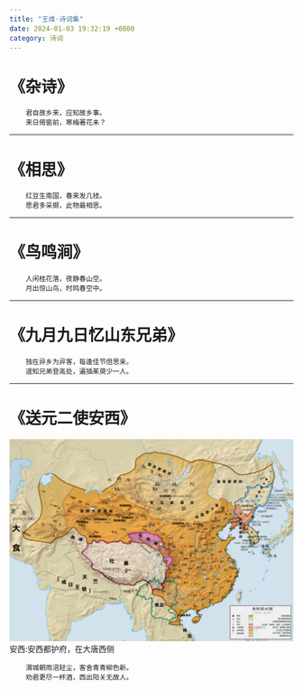 ```yaml
---
title: "王维·诗词集"
date: 2024-01-03 19:32:19 +0800
category: 诗词
---
```

# 《杂诗》
```text
    君自故乡来，应知故乡事。
    来日倚窗前，寒梅著花未？
```
***

# 《相思》
```text
    红豆生南国，春来发几枝。
    愿君多采撷，此物最相思。
```
***

# 《鸟鸣涧》
```text
    人闲桂花落，夜静春山空。
    月出惊山鸟，时鸣春空中。
```
***

# 《九月九日忆山东兄弟》
```text
    独在异乡为异客，每逢佳节倍思亲。
    遥知兄弟登高处，遍插茱萸少一人。
```
***

# 《送元二使安西》
![](/assets/img/tang_area.png)
安西:安西都护府，在大唐西侧
```text
    渭城朝雨浥轻尘，客舍青青柳色新。
    劝君更尽一杯酒，西出阳关无故人。
```


